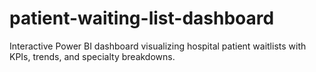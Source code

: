 # patient-waiting-list-dashboard
Interactive Power BI dashboard visualizing hospital patient waitlists with KPIs, trends, and specialty breakdowns.
